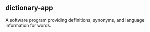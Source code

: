 ## dictionary-app
A software program providing definitions, synonyms, and language information for words.
